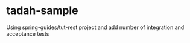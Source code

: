 tadah-sample
=====

Using spring-guides/tut-rest project and add number of integration and acceptance tests
